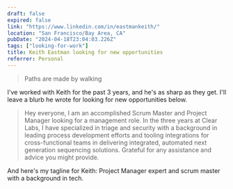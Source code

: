 ```yaml
---
draft: false
expired: false
link: "https://www.linkedin.com/in/eastmankeith/"
location: "San Francisco/Bay Area, CA"
pubDate: "2024-04-18T23:04:03.226Z"
tags: ["looking-for-work"]
title: Keith Eastman looking for new opportunities
referrer: Personal
---
```


> Paths are made by walking

I've worked with Keith for the past 3 years, and he's as sharp as they get. I'll leave a blurb he wrote for looking for new opportunities below.

> Hey everyone, I am an accomplished Scrum Master and Project Manager looking for a management role. In the three years at Clear Labs, I have specialized in triage and security with a background in leading process development efforts and tooling integrations for cross-functional teams in delivering integrated, automated next generation sequencing solutions.
> Grateful for any assistance and advice you might provide.

And here's my tagline for Keith: Project Manager expert and scrum master with a background in tech. 
